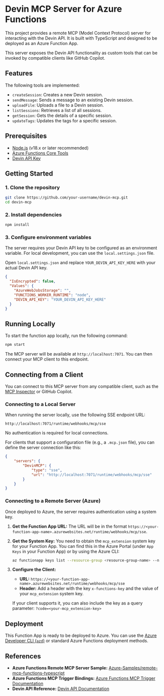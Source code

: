 
# Devin MCP Server for Azure Functions

This project provides a remote MCP (Model Context Protocol) server for interacting with the Devin API. It is built with TypeScript and designed to be deployed as an Azure Function App.

This server exposes the Devin API functionality as custom tools that can be invoked by compatible clients like GitHub Copilot.

## Features

The following tools are implemented:

*   `createSession`: Creates a new Devin session.
*   `sendMessage`: Sends a message to an existing Devin session.
*   `uploadFile`: Uploads a file to a Devin session.
*   `listSessions`: Retrieves a list of all sessions.
*   `getSession`: Gets the details of a specific session.
*   `updateTags`: Updates the tags for a specific session.

## Prerequisites

*   [Node.js](https://nodejs.org/) (v18.x or later recommended)
*   [Azure Functions Core Tools](https://github.com/Azure/azure-functions-core-tools)
*   [Devin API Key](https://app.devin.ai/settings/api-keys)

## Getting Started

### 1. Clone the repository

```bash
git clone https://github.com/your-username/devin-mcp.git
cd devin-mcp
```

### 2. Install dependencies

```bash
npm install
```

### 3. Configure environment variables

The server requires your Devin API key to be configured as an environment variable. For local development, you can use the `local.settings.json` file.

Open `local.settings.json` and replace `YOUR_DEVIN_API_KEY_HERE` with your actual Devin API key.

```json
{
  "IsEncrypted": false,
  "Values": {
    "AzureWebJobsStorage": "",
    "FUNCTIONS_WORKER_RUNTIME": "node",
    "DEVIN_API_KEY": "YOUR_DEVIN_API_KEY_HERE"
  }
}
```

## Running Locally

To start the function app locally, run the following command:

```bash
npm start
```

The MCP server will be available at `http://localhost:7071`. You can then connect your MCP client to this endpoint.

## Connecting from a Client

You can connect to this MCP server from any compatible client, such as the [MCP Inspector](https://www.npmjs.com/package/@modelcontextprotocol/inspector) or GitHub Copilot.

### Connecting to a Local Server

When running the server locally, use the following SSE endpoint URL:

`http://localhost:7071/runtime/webhooks/mcp/sse`

No authentication is required for local connections.

For clients that support a configuration file (e.g., a `.mcp.json` file), you can define the server connection like this:

```json
{
    "servers": {
        "DevinMCP": {
            "type": "sse",
            "url": "http://localhost:7071/runtime/webhooks/mcp/sse"
        }
    }
}
```

### Connecting to a Remote Server (Azure)

Once deployed to Azure, the server requires authentication using a system key.

1.  **Get the Function App URL:** The URL will be in the format `https://<your-function-app-name>.azurewebsites.net/runtime/webhooks/mcp/sse`.

2.  **Get the System Key:** You need to obtain the `mcp_extension` system key for your Function App. You can find this in the Azure Portal (under `App Keys` in your Function App) or by using the Azure CLI:

    ```bash
    az functionapp keys list --resource-group <resource-group-name> --name <your-function-app-name> --query "systemKeys.mcp_extension" -o tsv
    ```

3.  **Configure the Client:**

    *   **URL:** `https://<your-function-app-name>.azurewebsites.net/runtime/webhooks/mcp/sse`
    *   **Header:** Add a header with the key `x-functions-key` and the value of your `mcp_extension` system key.

    If your client supports it, you can also include the key as a query parameter: `?code=<your-mcp_extension-key>`

## Deployment

This Function App is ready to be deployed to Azure. You can use the [Azure Developer CLI (`azd`)](https://aka.ms/azd) or standard Azure Functions deployment methods.

## References

*   **Azure Functions Remote MCP Server Sample:** [Azure-Samples/remote-mcp-functions-typescript](https://github.com/Azure-Samples/remote-mcp-functions-typescript/tree/main)
*   **Azure Functions MCP Trigger Bindings:** [Azure Functions MCP Trigger Documentation](https://docs.azure.cn/en-us/azure-functions/functions-bindings-mcp-trigger?tabs=attribute&pivots=programming-language-typescript)
*   **Devin API Reference:** [Devin API Documentation](https://docs.devin.ai/api-reference/overview)
